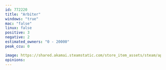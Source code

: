 ```yaml
---
id: 772220
title: "Arbiter"
windows: "true"
mac: "false"
linux: false
positive: 3
negative: 2
estimated_owners: "0 - 20000"
peak_ccu: 0

image: https://shared.akamai.steamstatic.com/store_item_assets/steam/apps/772220/header.jpg?t=1528205309
opinions:
---
```

